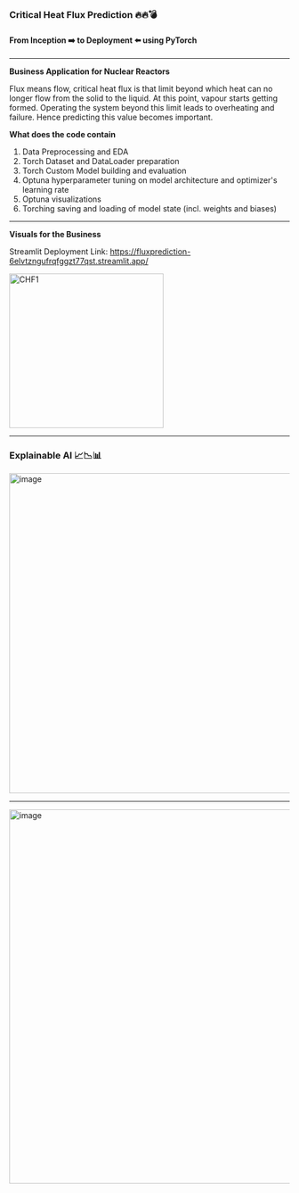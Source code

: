 ### Critical Heat Flux Prediction 🔥🔥💣
#### From Inception ➡️ to Deployment ⬅️ using PyTorch
___

**Business Application for Nuclear Reactors**

Flux means flow, critical heat flux is that limit beyond which heat can no longer flow from the solid to the liquid. At this point, vapour starts getting formed. Operating the system beyond this limit leads to overheating and failure. Hence predicting this value becomes important.

**What does the code contain**
1. Data Preprocessing and EDA
2. Torch Dataset and DataLoader preparation
3. Torch Custom Model building and evaluation
4. Optuna hyperparameter tuning on model architecture and optimizer's learning rate
5. Optuna visualizations
6. Torching saving and loading of model state (incl. weights and biases)

___

**Visuals for the Business**

Streamlit Deployment Link: https://fluxprediction-6elvtzngufrqfggzt77qst.streamlit.app/

<img width="277" alt="CHF1" src="https://github.com/Lalasa1234/FluxPrediction/assets/166985767/964ec339-c747-4fd0-aaf5-17323747f2ef">

___

### Explainable AI 📈📉📊

<img width="574" alt="image" src="https://github.com/Lalasa1234/FluxPrediction/assets/166985767/bd682ab7-3764-4572-a668-7d571d67dc26">

___

<img width="671" alt="image" src="https://github.com/Lalasa1234/FluxPrediction/assets/166985767/48e39107-7854-4c90-b36b-0444d66ce0d1">








